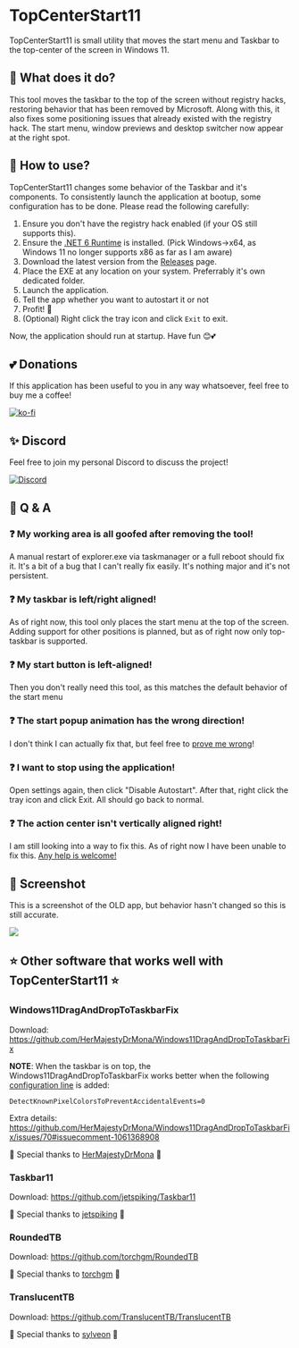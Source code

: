 # TopCenterStart11
TopCenterStart11 is small utility that moves the start menu and Taskbar to the top-center of the screen in Windows 11.

## 🤔 What does it do?
This tool moves the taskbar to the top of the screen without registry hacks, restoring behavior that has been removed by Microsoft. Along with this, it also fixes some positioning issues that already existed with the registry hack. The start menu, window previews and desktop switcher now appear at the right spot.

## 📃 How to use?
TopCenterStart11 changes some behavior of the Taskbar and it's components. To consistently launch the application at bootup, some configuration has to be done. Please read the following carefully:

1. Ensure you don't have the registry hack enabled (if your OS still supports this).
2. Ensure the [.NET 6 Runtime](https://dotnet.microsoft.com/en-us/download/dotnet/6.0) is installed. (Pick Windows->x64, as Windows 11 no longer supports x86 as far as I am aware)
3. Download the latest version from the [Releases](https://github.com/Naamloos/TopCenterStart11/releases) page.
4. Place the EXE at any location on your system. Preferrably it's own dedicated folder.
5. Launch the application.
6. Tell the app whether you want to autostart it or not
7. Profit! 🥳
8. (Optional) Right click the tray icon and click `Exit` to exit.

Now, the application should run at startup. Have fun 😊💕

## 💕 Donations
If this application has been useful to you in any way whatsoever, feel free to buy me a coffee!

[![ko-fi](https://ko-fi.com/img/githubbutton_sm.svg)](https://ko-fi.com/V7V09Q1I)

## ✨ Discord
Feel free to join my personal Discord to discuss the project!

[![Discord](https://discord.com/api/guilds/438803108978753536/embed.png?style=banner2)](https://discord.gg/hMRWUTa)

## 💭 Q & A
### ❓ My working area is all goofed after removing the tool!
A manual restart of explorer.exe via taskmanager or a full reboot should fix it. It's a bit of a bug that I can't really fix easily. It's nothing major and it's not persistent.

### ❓ My taskbar is left/right aligned!
As of right now, this tool only places the start menu at the top of the screen. Adding support for other positions is planned, but as of right now only top-taskbar is supported.

### ❓ My start button is left-aligned!
Then you don't really need this tool, as this matches the default behavior of the start menu

### ❓ The start popup animation has the wrong direction!
I don't think I can actually fix that, but feel free to [prove me wrong](https://github.com/Naamloos/TopCenterStart11/pulls)!

### ❓ I want to stop using the application!
Open settings again, then click "Disable Autostart". After that, right click the tray icon and click Exit. All should go back to normal.

### ❓ The action center isn't vertically aligned right!
I am still looking into a way to fix this. As of right now I have been unable to fix this. [Any help is welcome!](https://github.com/Naamloos/TopCenterStart11/pulls)

## 📸 Screenshot
This is a screenshot of the OLD app, but behavior hasn't changed so this is still accurate.

![](https://i.imgur.com/Ud0IKO2.png)

## ⭐ Other software that works well with TopCenterStart11 ⭐ 
### Windows11DragAndDropToTaskbarFix
Download: https://github.com/HerMajestyDrMona/Windows11DragAndDropToTaskbarFix

**NOTE**: When the taskbar is on top, the Windows11DragAndDropToTaskbarFix works better when the following [configuration line](https://github.com/HerMajestyDrMona/Windows11DragAndDropToTaskbarFix/blob/main/CONFIGURATION.md) is added:
```
DetectKnownPixelColorsToPreventAccidentalEvents=0
```
Extra details: https://github.com/HerMajestyDrMona/Windows11DragAndDropToTaskbarFix/issues/70#issuecomment-1061368908

💫 Special thanks to [HerMajestyDrMona](https://github.com/HerMajestyDrMona) 💫

### Taskbar11
Download: https://github.com/jetspiking/Taskbar11

💫 Special thanks to [jetspiking](https://github.com/jetspiking/) 💫

### RoundedTB
Download: https://github.com/torchgm/RoundedTB

💫 Special thanks to [torchgm](https://github.com/torchgm/) 💫

### TranslucentTB
Download: https://github.com/TranslucentTB/TranslucentTB

💫 Special thanks to [sylveon](https://github.com/sylveon) 💫
